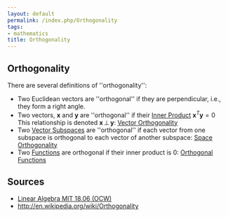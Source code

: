 ```yaml
---
layout: default
permalink: /index.php/Orthogonality
tags:
- mathematics
title: Orthogonality
---
```

## Orthogonality

There are several definitions of ''orthogonality'':
- Two Euclidean vectors are ''orthogonal'' if they are perpendicular, i.e., they form a right angle.
- Two vectors, $\mathbf x$ and $\mathbf y$ are ''orthogonal'' if their [Inner Product](Inner_Product) $\mathbf x^T \mathbf y = 0$ This relationship is denoted $\mathbf x \, \bot \, \mathbf y$: [Vector Orthogonality](Vector_Orthogonality)
- Two [Vector Subspaces](Vector_Subspaces) are ''orthogonal'' if each vector from one subspace is orthogonal to each vector of another subspace: [Space Orthogonality](Space_Orthogonality)
- Two [Functions](Functions) are orthogonal if their inner product is 0: [Orthogonal Functions](Orthogonal_Functions)


## Sources
- [Linear Algebra MIT 18.06 (OCW)](Linear_Algebra_MIT_18.06_(OCW))
- http://en.wikipedia.org/wiki/Orthogonality
